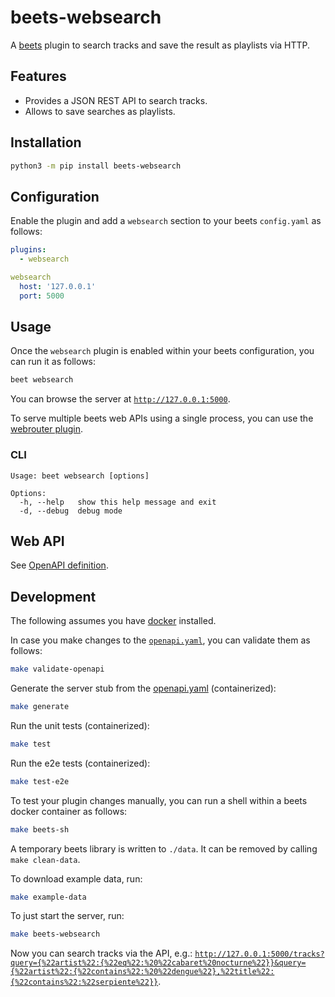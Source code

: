 # beets-websearch

A [beets](https://github.com/beetbox/beets) plugin to search tracks and save the result as playlists via HTTP.

## Features

* Provides a JSON REST API to search tracks.
* Allows to save searches as playlists.

## Installation

```sh
python3 -m pip install beets-websearch
```

## Configuration

Enable the plugin and add a `websearch` section to your beets `config.yaml` as follows:
```yaml
plugins:
  - websearch

websearch
  host: '127.0.0.1'
  port: 5000
```

## Usage

Once the `websearch` plugin is enabled within your beets configuration, you can run it as follows:
```sh
beet websearch
```

You can browse the server at [`http://127.0.0.1:5000`](http://127.0.0.1:5000).

To serve multiple beets web APIs using a single process, you can use the [webrouter plugin](https://github.com/mgoltzsche/beets-webrouter).

### CLI

```
Usage: beet websearch [options]

Options:
  -h, --help   show this help message and exit
  -d, --debug  debug mode
```

## Web API

See [OpenAPI definition](./openapi.yaml).

## Development

The following assumes you have [docker](https://docs.docker.com/engine/install/) installed.

In case you make changes to the [`openapi.yaml`](./openapi.yaml), you can validate them as follows:
```sh
make validate-openapi
```

Generate the server stub from the [openapi.yaml](./openapi.yaml) (containerized):
```sh
make generate
```

Run the unit tests (containerized):
```sh
make test
```

Run the e2e tests (containerized):
```sh
make test-e2e
```

To test your plugin changes manually, you can run a shell within a beets docker container as follows:
```sh
make beets-sh
```

A temporary beets library is written to `./data`.
It can be removed by calling `make clean-data`.

To download example data, run:
```sh
make example-data
```

To just start the server, run:
```sh
make beets-websearch
```

Now you can search tracks via the API, e.g.: [`http://127.0.0.1:5000/tracks?query={%22artist%22:{%22eq%22:%20%22cabaret%20nocturne%22}}&query={%22artist%22:{%22contains%22:%20%22dengue%22},%22title%22:{%22contains%22:%22serpiente%22}}`](http://127.0.0.1:5000/tracks?query={%22artist%22:{%22eq%22:%20%22cabaret%20nocturne%22}}&query={%22artist%22:{%22contains%22:%20%22dengue%22},%22title%22:{%22contains%22:%22serpiente%22}}).

